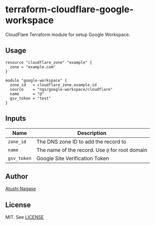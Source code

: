 # terraform-cloudflare-google-workspace

CloudFlare Terraform module for setup Google Workspace.

## Usage

```hcl
resource "cloudflare_zone" "example" {
  zone = "example.com"
}

module "google-workspace" {
  zone_id   = cloudflare_zone.example.id
  source    = "ngs/google-workspace/cloudflare"
  name      = "@"
  gsv_token = "test"
}
```

## Inputs

| Name        | Description                                     |
| ----------- | ----------------------------------------------- |
| `zone_id`   | The DNS zone ID to add the record to            |
| `name`      | The name of the record. Use `@` for root domain |
| `gsv_token` | Google Site Verification Token                  |

## Author

[Atushi Nagase]

## License

MIT. See [LICENSE]

[atushi nagase]: https://ngs.io/
[license]: LICENSE
